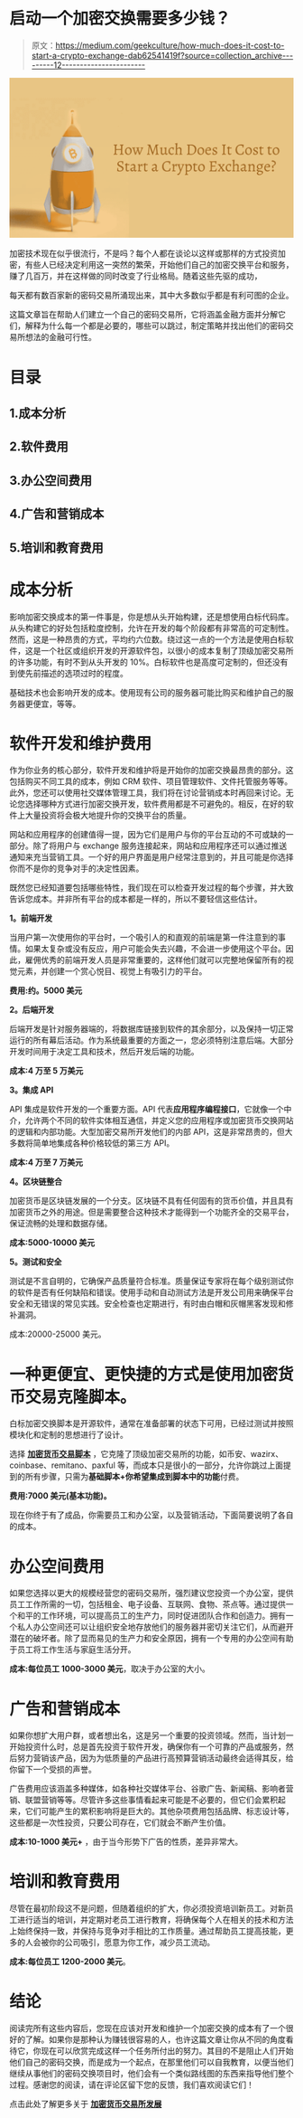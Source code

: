 # 启动一个加密交换需要多少钱？

> 原文：<https://medium.com/geekculture/how-much-does-it-cost-to-start-a-crypto-exchange-dab62541419f?source=collection_archive---------12----------------------->

![](img/7ae04cc3a8b5e252183a89437501aed7.png)

加密技术现在似乎很流行，不是吗？每个人都在谈论以这样或那样的方式投资加密，有些人已经决定利用这一突然的繁荣，开始他们自己的加密交换平台和服务，赚了几百万，并在这样做的同时改变了行业格局。随着这些先驱的成功，

每天都有数百家新的密码交易所涌现出来，其中大多数似乎都是有利可图的企业。

这篇文章旨在帮助人们建立一个自己的密码交易所，它将涵盖金融方面并分解它们，解释为什么每一个都是必要的，哪些可以跳过，制定策略并找出他们的密码交易所想法的金融可行性。

# 目录

## 1.成本分析

## 2.软件费用

## 3.办公空间费用

## 4.广告和营销成本

## 5.培训和教育费用

# 成本分析

影响加密交换成本的第一件事是，你是想从头开始构建，还是想使用白标代码库。从头构建它的好处包括粒度控制，允许在开发的每个阶段都有非常高的可定制性。然而，这是一种昂贵的方式，平均约六位数。绕过这一点的一个方法是使用白标软件，这是一个社区或组织开发的开源软件包，以很小的成本复制了顶级加密交易所的许多功能，有时不到从头开发的 10%。白标软件也是高度可定制的，但还没有到使先前描述的选项过时的程度。

基础技术也会影响开发的成本。使用现有公司的服务器可能比购买和维护自己的服务器更便宜，等等。

# 软件开发和维护费用

作为你业务的核心部分，软件开发和维护将是开始你的加密交换最昂贵的部分。这包括购买不同工具的成本，例如 CRM 软件、项目管理软件、文件托管服务等等。此外，您还可以使用社交媒体管理工具，我们将在讨论营销成本时再回来讨论。无论您选择哪种方式进行加密交换开发，软件费用都是不可避免的。相反，在好的软件上大量投资将会极大地提升你的交换平台的质量。

网站和应用程序的创建值得一提，因为它们是用户与你的平台互动的不可或缺的一部分。除了将用户与 exchange 服务连接起来，网站和应用程序还可以通过推送通知来充当营销工具。一个好的用户界面是用户经常注意到的，并且可能是你选择你而不是你的竞争对手的决定性因素。

既然您已经知道要包括哪些特性，我们现在可以检查开发过程的每个步骤，并大致告诉您成本。并非所有平台的成本都是一样的，所以不要轻信这些估计。

**1。前端开发**

当用户第一次使用你的平台时，一个吸引人的和直观的前端是第一件注意到的事情。如果太复杂或没有反应，用户可能会失去兴趣，不会进一步使用这个平台。因此，雇佣优秀的前端开发人员是非常重要的，这样他们就可以完整地保留所有的视觉元素，并创建一个赏心悦目、视觉上有吸引力的平台。

**费用:约。5000 美元**

**2。后端开发**

后端开发是针对服务器端的，将数据库链接到软件的其余部分，以及保持一切正常运行的所有幕后活动。作为系统最重要的方面之一，您必须特别注意后端。大部分开发时间用于决定工具和技术，然后开发后端的功能。

**成本:4 万至 5 万美元**

**3。集成 API**

API 集成是软件开发的一个重要方面。API 代表**应用程序编程接口**，它就像一个中介，允许两个不同的软件实体相互通信，并定义您的应用程序或加密货币交换网站的逻辑和内部功能。大型加密交易所开发他们的内部 API，这是非常昂贵的，但大多数将简单地集成各种价格较低的第三方 API。

**成本:4 万至 7 万美元**

**4。区块链整合**

加密货币是区块链发展的一个分支。区块链不具有任何固有的货币价值，并且具有加密货币之外的用途。但是需要整合这种技术才能得到一个功能齐全的交易平台，保证流畅的处理和数据存储。

**成本:5000-10000 美元**

**5。测试和安全**

测试是不言自明的，它确保产品质量符合标准。质量保证专家将在每个级别测试你的软件是否有任何缺陷和错误。使用手动和自动测试方法是开发公司用来确保平台安全和无错误的常见实践。安全检查也定期进行，有时由白帽和灰帽黑客发现和修补漏洞。

成本:20000-25000 美元。

# **一种更便宜、更快捷的方式是使用加密货币交易克隆脚本。**

白标加密交换脚本是开源软件，通常在准备部署的状态下可用，已经过测试并按照模块化和定制的思想进行了设计。

选择 [**加密货币交易脚本**](https://www.clarisco.com/cryptocurrency-exchange-development) ，它克隆了顶级加密交易所的功能，如币安、wazirx、coinbase、remitano、paxful 等，而成本只是很小的一部分，允许你跳过上面提到的所有步骤，只需为**基础脚本+你希望集成到脚本中的功能**付费。

**费用:7000 美元(基本功能)。**

现在你终于有了成品，你需要员工和办公室，以及营销活动，下面简要说明了各自的成本。

# 办公空间费用

如果您选择以更大的规模经营您的密码交易所，强烈建议您投资一个办公室，提供员工工作所需的一切，包括租金、电子设备、互联网、食物、茶点等。通过提供一个和平的工作环境，可以提高员工的生产力，同时促进团队合作和创造力。拥有一个私人办公空间还可以让组织安全地存放他们的服务器并密切关注它们，从而避开潜在的破坏者。除了显而易见的生产力和安全原因，拥有一个专用的办公空间有助于员工将工作生活与家庭生活分开。

**成本:每位员工 1000-3000 美元**，取决于办公室的大小。

# 广告和营销成本

如果你想扩大用户群，或者想出名，这是另一个重要的投资领域。然而，当计划一开始投资什么时，总是首先投资于软件开发，确保你有一个可靠的产品或服务，然后努力营销该产品，因为为低质量的产品进行高预算营销活动最终会适得其反，给你留下一个受损的声誉。

广告费用应该涵盖多种媒体，如各种社交媒体平台、谷歌广告、新闻稿、影响者营销、联盟营销等等。尽管许多这些事情看起来可能是不必要的，但它们会累积起来，它们可能产生的累积影响将是巨大的。其他杂项费用包括品牌、标志设计等，这些都是一次性投资，只要公司存在，它们就会不断产生价值。

**成本:10-1000 美元+** ，由于当今形势下广告的性质，差异非常大。

# 培训和教育费用

尽管在最初阶段这不是问题，但随着组织的扩大，你必须投资培训新员工。对新员工进行适当的培训，并定期对老员工进行教育，将确保每个人在相关的技术和方法上始终保持一致，并保持与竞争对手相比的工作质量。通过帮助员工提高技能，更多的人会被你的公司吸引，愿意为你工作，减少员工流动。

**成本:每位员工 1200-2000 美元**。

# 结论

阅读完所有这些内容后，您现在应该对开发和维护一个加密交换的成本有了一个很好的了解。如果你是那种认为赚钱很容易的人，也许这篇文章让你从不同的角度看待它，你现在可以欣赏完成这样一个任务所付出的努力。其目的不是阻止人们开始他们自己的密码交换，而是成为一个起点，在那里他们可以自我教育，以便当他们继续从事他们的密码交换项目时，他们会有一个类似路线图的东西来指导他们整个过程。感谢您的阅读，请在评论区留下您的反馈，我们喜欢阅读它们！

点击此处了解更多关于 [**加密货币交易所发展**](https://www.clarisco.com/cryptocurrency-exchange-development)